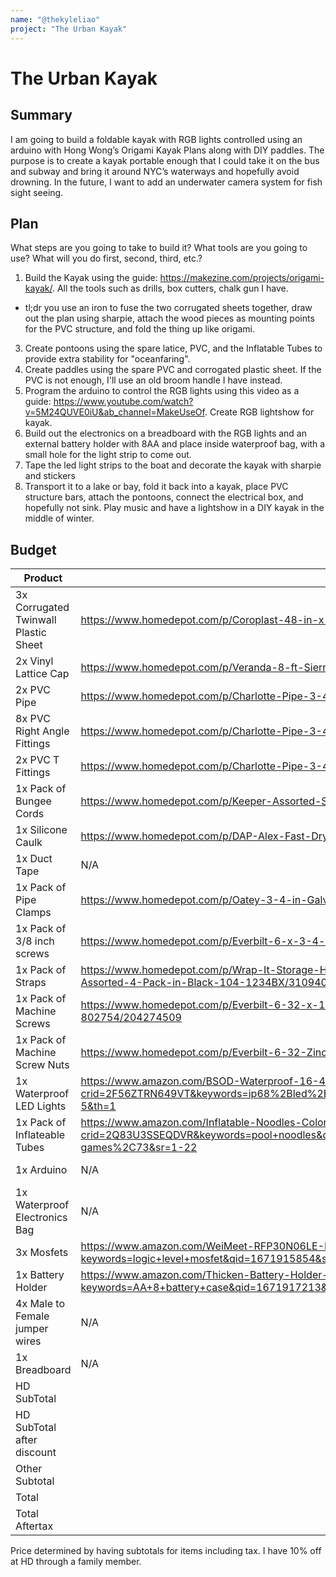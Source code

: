 ```yaml
---
name: "@thekyleliao"
project: "The Urban Kayak"
---
```


# The Urban Kayak

## Summary

I am going to build a foldable kayak with RGB lights controlled using an arduino with Hong Wong’s Origami Kayak Plans along with DIY paddles. The purpose is to create a kayak portable enough that I could take it on the bus and subway and bring it around NYC’s waterways and hopefully avoid drowning. In the future, I want to add an underwater camera system for fish sight seeing.

## Plan

What steps are you going to take to build it? What tools are you going to use? What will you do first, second, third, etc.?
1. Build the Kayak using the guide: https://makezine.com/projects/origami-kayak/. All the tools such as drills, box cutters, chalk gun I have.
- tl;dr you use an iron to fuse the two corrugated sheets together, draw out the plan using sharpie, attach the wood pieces as mounting points for the PVC structure, and fold the thing up like origami.
3. Create pontoons using the spare latice, PVC, and the Inflatable Tubes to provide extra stability for "oceanfaring".
4. Create paddles using the spare PVC and corrogated plastic sheet. If the PVC is not enough, I'll use an old broom handle I have instead.
5. Program the arduino to control the RGB lights using this video as a guide: https://www.youtube.com/watch?v=5M24QUVE0iU&ab_channel=MakeUseOf. Create RGB lightshow for kayak. 
6. Build out the electronics on a breadboard with the RGB lights and an external battery holder with 8AA and place inside waterproof bag, with a small hole for the light strip to come out.
7. Tape the led light strips to the boat and decorate the kayak with sharpie and stickers
8. Transport it to a lake or bay, fold it back into a kayak, place PVC structure bars, attach the pontoons, connect the electrical box, and hopefully not sink. Play music and have a lightshow in a DIY kayak in the middle of winter.

## Budget

| Product         | Supplier/Link                         | Cost   |
| --------------- | ------------------------------------- | ------ |
| 3x Corrugated Twinwall Plastic Sheet   | https://www.homedepot.com/p/Coroplast-48-in-x-96-in-x-0-157-in-4mm-White-Corrugated-Twinwall-Plastic-Sheet-CP4896S/205351385 | $89.34  |
| 2x Vinyl Lattice Cap | https://www.homedepot.com/p/Veranda-8-ft-Sierra-Cedar-Vinyl-Lattice-Cap-70705/202297445  | $15.96 |
| 2x PVC Pipe | https://www.homedepot.com/p/Charlotte-Pipe-3-4-in-x-10-ft-PVC-Schedule-40-Pressure-Plain-End-Pipe-PVC-04007-0600/100348472 | $12.58 |
| 8x PVC Right Angle Fittings | https://www.homedepot.com/p/Charlotte-Pipe-3-4-in-PVC-Schedule-40-90-S-x-S-Elbow-Fitting-PVC023000800HD/203812123 | $6.00 |
| 2x PVC T Fittings | https://www.homedepot.com/p/Charlotte-Pipe-3-4-in-PVC-Schedule-40-FPT-x-FPT-x-FPT-Tee-Fitting-PVC024020800HD/204837381 | $8.64 |
| 1x Pack of Bungee Cords | https://www.homedepot.com/p/Keeper-Assorted-Size-Multi-Color-Bungee-Cords-with-Hooks-12-Pack-06313/203787386 | $10.81 |
| 1x Silicone Caulk | https://www.homedepot.com/p/DAP-Alex-Fast-Dry-10-1-oz-White-Acrylic-Latex-Plus-Silicone-Caulk-18425/100634323 | $4.28 |
| 1x Duct Tape|  N/A | Already owned |
| 1x Pack of Pipe Clamps|  https://www.homedepot.com/p/Oatey-3-4-in-Galvanized-2-Hole-Pipe-Hanger-Strap-10-Pack-33543/303434704 | $4.52 |
| 1x Pack of 3/8 inch screws|  https://www.homedepot.com/p/Everbilt-6-x-3-4-in-Phillips-Flat-Head-Zinc-Plated-Wood-Screw-100-Pack-801762/204275491 | $7.21 |
| 1x Pack of Straps | https://www.homedepot.com/p/Wrap-It-Storage-Heavy-Duty-Storage-Strap-Hook-and-Loop-Strap-with-Grommet-7-in-10-in-13-in-17-in-Assorted-4-Pack-in-Black-104-1234BX/310940823 | $9.99 |
| 1x Pack of Machine Screws|  https://www.homedepot.com/p/Everbilt-6-32-x-1-in-White-Slotted-Drive-Oval-Head-Switch-Plate-Machine-Screw-25-Piece-802754/204274509 | $5.97 |
| 1x Pack of Machine Screw Nuts | https://www.homedepot.com/p/Everbilt-6-32-Zinc-Plated-Machine-Screw-Nut-12-Pack-802131/204274121 | $1.38|
| 1x Waterproof LED Lights | https://www.amazon.com/BSOD-Waterproof-16-4ft-Flexible-Lights/dp/B07QRH2D96/ref=sr_1_5?crid=2F56ZTRN649VT&keywords=ip68%2Bled%2Blight%2Bstrip&qid=1671904961&sprefix=ip68%2Bled%2Blight%2Bstrip%2Caps%2C79&sr=8-5&th=1| $25.99 |
| 1x Pack of Inflateable Tubes|  https://www.amazon.com/Inflatable-Noodles-Colorful-Outdoor-Swimming/dp/B09QVBWKQ3/ref=sr_1_22?crid=2Q83U3SSEQDVR&keywords=pool+noodles&qid=1671905692&s=toys-and-games&sprefix=pool+noodles%2Ctoys-and-games%2C73&sr=1-22 | $12.99 |
| 1x Arduino  |  N/A | Already owned |
| 1x Waterproof Electronics Bag |  N/A | Already Owned |
| 3x Mosfets |  https://www.amazon.com/WeiMeet-RFP30N06LE-N-Channel-Mosfet-Arduino/dp/B07CTF1JVD/ref=sr_1_5?keywords=logic+level+mosfet&qid=1671915854&sr=8-5 | $8.69|
| 1x Battery Holder |  https://www.amazon.com/Thicken-Battery-Holder-Switch-QTEATAK/dp/B07WY48TFC/ref=sr_1_3?keywords=AA+8+battery+case&qid=1671917213&sr=8-3 | $6.99 |
| 4x Male to Female jumper wires |  N/A | already owned |
| 1x Breadboard |  N/A | already owned |
| HD SubTotal          |                                       | $176.68 |
| HD SubTotal after discount          |                                       | $159.02 |
| Other Subtotal        |                                       | $54.66 |
| Total      |                                       | $213.68 |
| Total Aftertax         |                                       | $232.65|

Price determined by having subtotals for items including tax. I have 10% off at HD through a family member.
